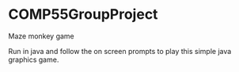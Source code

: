# COMP55GroupProject

Maze monkey game

Run in java and follow the on screen prompts to play this simple java graphics game.

